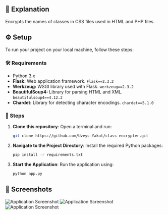 ## 🔐 Explanation

Encrypts the names of classes in CSS files used in HTML and PHP files.

## ⚙️ Setup

To run your project on your local machine, follow these steps:

### 🛠️ Requirements

- Python 3.x
- **Flask:** Web application framework. `Flask==2.3.2`
- **Werkzeug:** WSGI library used with Flask. `werkzeug==2.3.2`
- **BeautifulSoup4:** Library for parsing HTML and XML. `beautifulsoup4==4.12.2`
- **Chardet:** Library for detecting character encodings. `chardet==5.1.0`

### 🚀 Steps

1. **Clone this repository**: Open a terminal and run:
   

   ```bash
   git clone https://github.com/Uveys-Yakut/class-encrypter.git
3. **Navigate to the Project Directory**: Install the required Python packages: 


   ```bash
   pip install -r requirements.txt
5. **Start the Application**: Run the application using:


   ```bash
   python app.py

## 📸 Screenshots
![Application Screenshot](screenshot_first.png)
![Application Screenshot](screenshot_second.png)
![Application Screenshot](screenshot_thrith.png)
